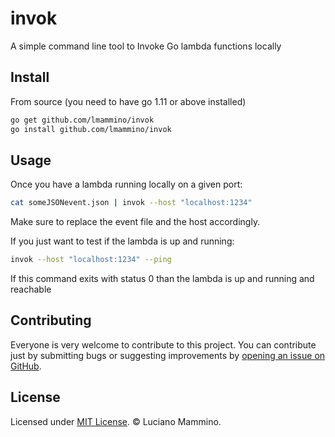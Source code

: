 # invok

A simple command line tool to Invoke Go lambda functions locally

## Install

From source (you need to have go 1.11 or above installed)

```bash
go get github.com/lmammino/invok
go install github.com/lmammino/invok
```

## Usage

Once you have a lambda running locally on a given port:

```bash
cat someJSONevent.json | invok --host "localhost:1234"
```

Make sure to replace the event file and the host accordingly.

If you just want to test if the lambda is up and running:

```bash
invok --host "localhost:1234" --ping
```

If this command exits with status 0 than the lambda is up and running and reachable

## Contributing

Everyone is very welcome to contribute to this project.
You can contribute just by submitting bugs or suggesting improvements by
[opening an issue on GitHub](https://github.com/lmammino/invok/issues).


## License

Licensed under [MIT License](LICENSE). © Luciano Mammino.
